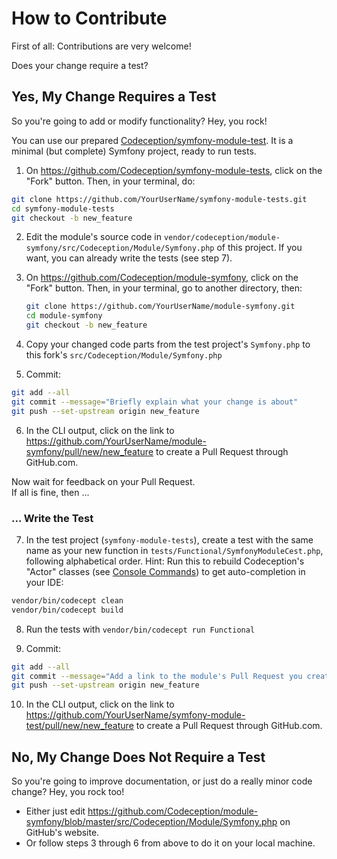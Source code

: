# How to Contribute

First of all: Contributions are very welcome!

Does your change require a test?

## Yes, My Change Requires a Test

So you're going to add or modify functionality? Hey, you rock!

You can use our prepared [Codeception/symfony-module-test](https://github.com/Codeception/symfony-module-tests). It is a minimal (but complete) Symfony project, ready to run tests.

1. On https://github.com/Codeception/symfony-module-tests, click on the "Fork" button. Then, in your terminal, do:
  ```bash
  git clone https://github.com/YourUserName/symfony-module-tests.git
  cd symfony-module-tests
  git checkout -b new_feature
  ```

2. Edit the module's source code in `vendor/codeception/module-symfony/src/Codeception/Module/Symfony.php` of this project. If you want, you can already write the tests (see step 7).

3. On https://github.com/Codeception/module-symfony, click on the "Fork" button. Then, in your terminal, go to another directory, then:
   ```bash
   git clone https://github.com/YourUserName/module-symfony.git
   cd module-symfony
   git checkout -b new_feature
   ```

4. Copy your changed code parts from the test project's `Symfony.php` to this fork's `src/Codeception/Module/Symfony.php`

5. Commit:
  ```bash
  git add --all
  git commit --message="Briefly explain what your change is about"
  git push --set-upstream origin new_feature
  ```

6. In the CLI output, click on the link to https://github.com/YourUserName/module-symfony/pull/new/new_feature to create a Pull Request through GitHub.com.

Now wait for feedback on your Pull Request.  
If all is fine, then ...

### ... Write the Test

7. In the test project (`symfony-module-tests`), create a test with the same name as your new function in `tests/Functional/SymfonyModuleCest.php`, following alphabetical order.
  Hint: Run this to rebuild Codeception's "Actor" classes (see [Console Commands](https://codeception.com/docs/reference/Commands#Build)) to get auto-completion in your IDE:
  ```bash
  vendor/bin/codecept clean
  vendor/bin/codecept build
  ```

8. Run the tests with `vendor/bin/codecept run Functional`

9. Commit:
  ```bash
  git add --all
  git commit --message="Add a link to the module's Pull Request you created above"
  git push --set-upstream origin new_feature
  ```

10. In the CLI output, click on the link to https://github.com/YourUserName/symfony-module-test/pull/new/new_feature to create a Pull Request through GitHub.com.


## No, My Change Does Not Require a Test

So you're going to improve documentation, or just do a really minor code change? Hey, you rock too!

* Either just edit https://github.com/Codeception/module-symfony/blob/master/src/Codeception/Module/Symfony.php on GitHub's website.
* Or follow steps 3 through 6 from above to do it on your local machine.

